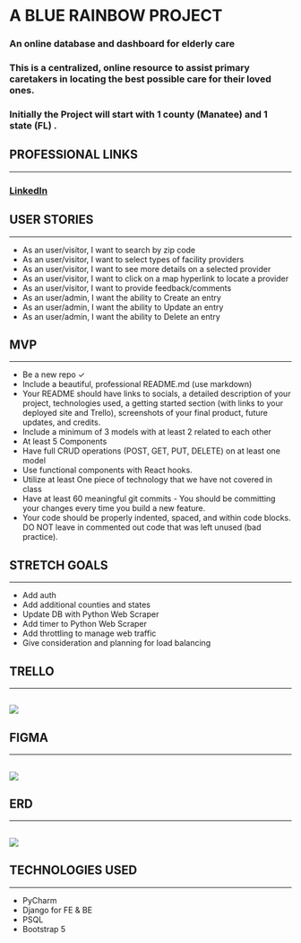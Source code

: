 # A BLUE RAINBOW PROJECT

### An online database and dashboard for elderly care

### This is a centralized, online resource to assist primary caretakers in locating the best possible care for their loved ones.

### Initially the Project will start with 1 county (Manatee) and 1 state (FL) .

## PROFESSIONAL LINKS

---

### [LinkedIn](https://www.linkedin.com/in/jason-bundy)

## USER STORIES

---

- As an user/visitor, I want to search by zip code
- As an user/visitor, I want to select types of facility providers
- As an user/visitor, I want to see more details on a selected provider
- As an user/visitor, I want to click on a map hyperlink to locate a provider
- As an user/visitor, I want to provide feedback/comments
- As an user/admin, I want the ability to Create an entry
- As an user/admin, I want the ability to Update an entry
- As an user/admin, I want the ability to Delete an entry

## MVP

---

- Be a new repo &check;
- Include a beautiful, professional README.md (use markdown)
- Your README should have links to socials, a detailed description of your project, technologies used, a getting started section (with links to your deployed site and Trello), screenshots of your final product, future updates, and credits.
- Include a minimum of 3 models with at least 2 related to each other
- At least 5 Components
- Have full CRUD operations (POST, GET, PUT, DELETE) on at least one model
- Use functional components with React hooks.
- Utilize at least One piece of technology that we have not covered in class
- Have at least 60 meaningful git commits - You should be committing your changes every time you build a new feature.
- Your code should be properly indented, spaced, and within code blocks. DO NOT leave in commented out code that was left unused (bad practice).

## STRETCH GOALS

---

- Add auth
- Add additional counties and states
- Update DB with Python Web Scraper
- Add timer to Python Web Scraper
- Add throttling to manage web traffic
- Give consideration and planning for load balancing

## TRELLO

---

## [<img src="https://i.imgur.com/gaQKJDe.png">](https://trello.com/invite/b/1SdKlV4i/ATTI4fff3197d33c9f135d00c0c16341fbd5E8239493/a-blue-rainbow)

## FIGMA

---

## [<img src="https://i.imgur.com/H9Ewk1I.png">](https://www.figma.com/file/9wPt9jTNYenlrenaPXJ1EN/a-blue-rainbow?node-id=0%3A1&t=NCAIVY6DkH5cBFRv-1)

## ERD

---

## [<img src="https://i.imgur.com/15im14W.png">](https://lucid.app/lucidchart/484a42ec-2a22-42e9-b235-1cf9540c5ee5/edit?viewport_loc=32%2C-142%2C2160%2C2460%2C0_0&invitationId=inv_61cfa2cd-203f-49d1-976a-6ec5c7470dd5)

## TECHNOLOGIES USED

---

- PyCharm
- Django for FE & BE
- PSQL
- Bootstrap 5
